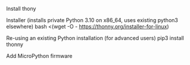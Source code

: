 Install thony

Installer (installs private Python 3.10 on x86_64, uses existing python3 elsewhere)
bash <(wget -O - https://thonny.org/installer-for-linux)

Re-using an existing Python installation (for advanced users)
pip3 install thonny



Add MicroPython firmware
